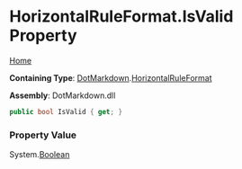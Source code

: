 # HorizontalRuleFormat\.IsValid Property

[Home](../../../README.md)

**Containing Type**: [DotMarkdown](../../README.md)\.[HorizontalRuleFormat](../README.md)

**Assembly**: DotMarkdown\.dll

```csharp
public bool IsValid { get; }
```

### Property Value

System\.[Boolean](https://docs.microsoft.com/en-us/dotnet/api/system.boolean)

